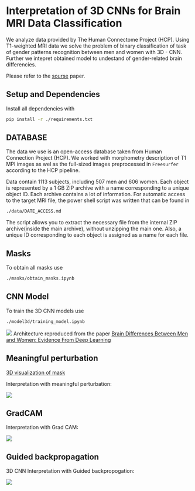# Interpretation of 3D CNNs for Brain MRI Data Classification

We analyze data provided by The Human Connectome Project (HCP).  Using T1-weighted MRI data we solve the problem of binary classification of task of gender patterns recognition between men and women with 3D - CNN. Further we intepret obtained model to undestand of gender-related brain differencies. 

Please refer to the [sourse](https://arxiv.org/abs/2006.15969) paper. 

## Setup and Dependencies

Install all dependencies with 

```bash
pip install -r ./requirements.txt
```




## DATABASE 

The data we use is an open-access database taken from Human Connection Project (HCP). We worked with morphometry description of T1 MPI images as wel as the full-sized images preprocessed in `Freesurfer` according to the HCP pipeline.

Data contain 1113 subjects, including 507 men and 606 women. Each object is represented by a 1 GB ZIP archive with a name corresponding to a unique object ID. Each archive contains a lot of information. For automatic access to the target MRI file, the power shell script was written that can be found in 

```bash
./data/DATE_ACCESS.md
```

The script allows you to extract the necessary file from the internal ZIP archive(inside the main archive), without unzipping the main one. Also, a unique ID corresponding to each object is assigned as a name for each file.



## Masks
To obtain all masks use 

```bash
./masks/obtain_masks.ipynb
```



## CNN Model

To train the 3D CNN models use 

```bash
./model3d/training_model.ipynb
```

![](image/CNN_arch.PNG)
Architecture reproduced from the paper [Brain Differences Between Men and Women: Evidence From Deep Learning](https://www.frontiersin.org/articles/10.3389/fnins.2019.00185/full)

## Meaningful perturbation
[3D visualization of mask](https://maxs-kan.github.io/InterpretableNeuroDL/mask.html)


Interpretation with meaningful perturbation:

![](image/meaningful_perturbation.png)

## GradCAM

Interpretation with Grad CAM:

![](image/grad_cam.png)

## Guided backpropagation

3D CNN Interpretation with Guided backpropogation:

![](image/guided_backpropagation.png)
